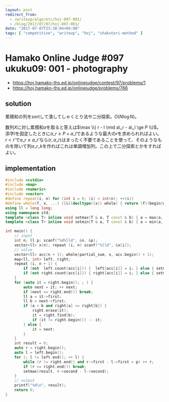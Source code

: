 ```yaml
---
layout: post
redirect_from:
  - /writeup/algo/etc/hoj-097-001/
  - /blog/2017/07/07/hoj-097-001/
date: "2017-07-07T23:30:04+09:00"
tags: [ "competitive", "writeup", "hoj", "shakutori-method" ]
---
```


# Hamako Online Judge #097 ukuku09: 001 - photography

-   <https://hoj.hamako-ths.ed.jp/onlinejudge/contest/97/problems/1>
-   <https://hoj.hamako-ths.ed.jp/onlinejudge/problems/766>


## solution

累積和の列をsortして潰してしゃくとり法や二分探索。$O(N \log N)$。

数列$X$に対し累積和$a$を取ると答えは$\max \\{ r - l \mid a\_r - a\_l \ge P \\}$。
添字$l$を固定したときに$a\_r \ge P + a\_l$であるような最大の$r$を求められればよい。
$r \lt r'$で$a\_r \le a\_{r'}$なら$(r, a\_r)$はまったく不要であることを使って、そのようなものを除いて列$a\_{r\_k}$を作ればこれは単調増加列。この上で二分探索とかをすればよい。

## implementation

``` c++
#include <cstdio>
#include <map>
#include <numeric>
#include <vector>
#define repeat(i, n) for (int i = 0; (i) < int(n); ++(i))
#define whole(f, x, ...) ([&](decltype((x)) whole) { return (f)(begin(whole), end(whole), ## __VA_ARGS__); })(x)
using ll = long long;
using namespace std;
template <class T> inline void setmax(T & a, T const & b) { a = max(a, b); }
template <class T> inline void setmin(T & a, T const & b) { a = min(a, b); }

int main() {
    // input
    int n; ll p; scanf("%d%lld", &n, &p);
    vector<ll> x(n); repeat (i, n) scanf("%lld", &x[i]);
    // solve
    vector<ll> acc(n + 1); whole(partial_sum, x, acc.begin() + 1);
    map<ll, int> left, right;
    repeat (i, n + 1) {
        if (not  left.count(acc[i])) {  left[acc[i]] = i; } else { setmin( left[acc[i]], i); }
        if (not right.count(acc[i])) { right[acc[i]] = i; } else { setmax(right[acc[i]], i); }
    }
    for (auto it = right.begin(); ; ) {
        auto next = it; ++ next;
        if (next == right.end()) break;
        ll a = it->first;
        ll b = next->first;
        if (a < b and right[a] <= right[b]) {
            right.erase(it);
            it = right.find(b);
            if (it != right.begin()) -- it;
        } else {
            it = next;
        }
    }
    int result = 0;
    auto r = right.begin();
    auto l = left.begin();
    for (; l != left.end(); ++ l) {
        while (r != right.end() and r->first - l->first < p) ++ r;
        if (r == right.end()) break;
        setmax(result, r->second - l->second);
    }
    // output
    printf("%d\n", result);
    return 0;
}
```
